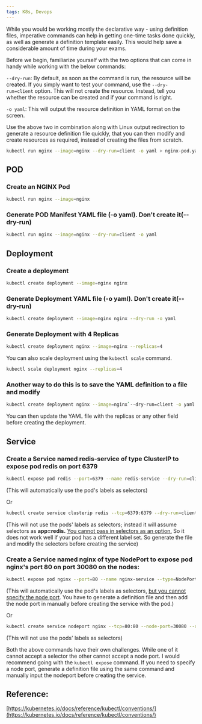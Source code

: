```yaml
---
tags: K8s, Devops
---
```

While you would be working mostly the declarative way - using definition files, imperative commands can help in getting one-time tasks done quickly, as well as generate a definition template easily. This would help save a considerable amount of time during your exams.

Before we begin, familiarize yourself with the two options that can come in handy while working with the below commands:

`--dry-run`: By default, as soon as the command is run, the resource will be created. If you simply want to test your command, use the `--dry-run=client` option. This will not create the resource. Instead, tell you whether the resource can be created and if your command is right.

`-o yaml`: This will output the resource definition in YAML format on the screen.

Use the above two in combination along with Linux output redirection to generate a resource definition file quickly, that you can then modify and create resources as required, instead of creating the files from scratch.

```bash
kubectl run nginx --image=nginx --dry-run=client -o yaml > nginx-pod.yaml
```

## POD

### **Create an NGINX Pod**

```bash
kubectl run nginx --image=nginx
```
  

### **Generate POD Manifest YAML file (-o yaml). Don't create it(--dry-run)**

```bash
kubectl run nginx --image=nginx --dry-run=client -o yaml
```

## Deployment

### **Create a deployment**

```bash
kubectl create deployment --image=nginx nginx
```

### **Generate Deployment YAML file (-o yaml). Don't create it(--dry-run)**

```bash
kubectl create deployment --image=nginx nginx --dry-run -o yaml
```

### **Generate Deployment with 4 Replicas**

```bash
kubectl create deployment nginx --image=nginx --replicas=4
```

You can also scale deployment using the `kubectl scale` command.

```bash
kubectl scale deployment nginx --replicas=4
```
  
### **Another way to do this is to save the YAML definition to a file and modify**

```bash
kubectl create deployment nginx --image=nginx`--dry-run=client -o yaml > nginx-deployment.yaml
```

You can then update the YAML file with the replicas or any other field before creating the deployment.

## Service

### **Create a Service named redis-service of type ClusterIP to expose pod redis on port 6379**

```bash
kubectl expose pod redis --port=6379 --name redis-service --dry-run=client -o yaml
```

(This will automatically use the pod's labels as selectors)

Or

```bash
kubectl create service clusterip redis --tcp=6379:6379 --dry-run=client -o yaml
```
(This will not use the pods' labels as selectors; instead it will assume selectors as **app=redis.** [You cannot pass in selectors as an option.](https://github.com/kubernetes/kubernetes/issues/46191) So it does not work well if your pod has a different label set. So generate the file and modify the selectors before creating the service)


### **Create a Service named nginx of type NodePort to expose pod nginx's port 80 on port 30080 on the nodes:**

```bash
kubectl expose pod nginx --port=80 --name nginx-service --type=NodePort --dry-run=client -o yaml
```

(This will automatically use the pod's labels as selectors, [but you cannot specify the node port](https://github.com/kubernetes/kubernetes/issues/25478). You have to generate a definition file and then add the node port in manually before creating the service with the pod.)

Or

```bash
kubectl create service nodeport nginx --tcp=80:80 --node-port=30080 --dry-run=client -o yaml
```

(This will not use the pods' labels as selectors)

Both the above commands have their own challenges. While one of it cannot accept a selector the other cannot accept a node port. I would recommend going with the `kubectl expose` command. If you need to specify a node port, generate a definition file using the same command and manually input the nodeport before creating the service.


## **Reference:**

[https://kubernetes.io/docs/reference/kubectl/conventions/](https://kubernetes.io/docs/reference/kubectl/conventions/)
